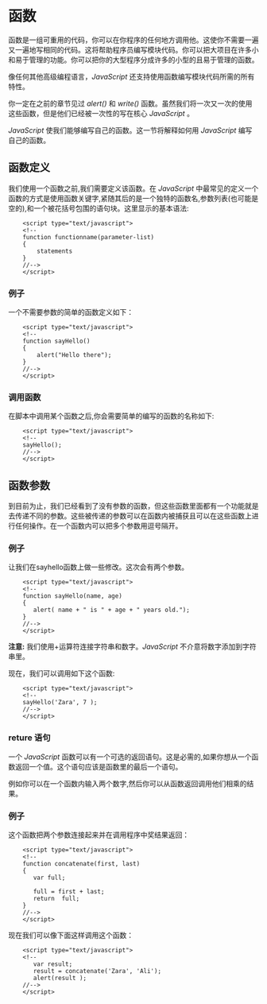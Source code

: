 # 函数

函数是一组可重用的代码，你可以在你程序的任何地方调用他。这使你不需要一遍又一遍地写相同的代码。这将帮助程序员编写模块代码。你可以把大项目在许多小和易于管理的功能。你可以把你的大型程序分成许多的小型的且易于管理的函数。

像任何其他高级编程语言，*JavaScript* 还支持使用函数编写模块代码所需的所有特性。  

你一定在之前的章节见过 *alert()* 和 *write()* 函数。虽然我们将一次又一次的使用这些函数，但是他们已经被一次性的写在核心 *JavaScript* 。  

*JavaScript* 使我们能够编写自己的函数。这一节将解释如何用 *JavaScript* 编写自己的函数。

## 函数定义

我们使用一个函数之前,我们需要定义该函数。在 *JavaScript* 中最常见的定义一个函数的方式是使用函数关键字,紧随其后的是一个独特的函数名,参数列表(也可能是空的),和一个被花括号包围的语句块。这里显示的基本语法:  

```
    <script type="text/javascript">
    <!--
    function functionname(parameter-list)
    {
        statements
    }
    //-->
    </script>
```

### 例子

一个不需要参数的简单的函数定义如下：  

```
    <script type="text/javascript">
    <!--
    function sayHello()
    {
        alert("Hello there");
    }
    //-->
    </script>
```
    
### 调用函数

在脚本中调用某个函数之后,你会需要简单的编写的函数的名称如下: 

```
    <script type="text/javascript">
    <!--
    sayHello();
    //-->
    </script>
```
    
## 函数参数

到目前为止，我们已经看到了没有参数的函数，但这些函数里面都有一个功能就是去传递不同的参数。这些被传递的参数可以在函数内被捕获且可以在这些函数上进行任何操作。在一个函数内可以把多个参数用逗号隔开。

### 例子

让我们在sayhello函数上做一些修改。这次会有两个参数。  

```
    <script type="text/javascript">
    <!--
    function sayHello(name, age)
    {
       alert( name + " is " + age + " years old.");
    }
    //-->
    </script>
```
    
**注意:** 我们使用+运算符连接字符串和数字。*JavaScript* 不介意将数字添加到字符串里。  

现在，我们可以调用如下这个函数:  

```    
    <script type="text/javascript">
    <!--
    sayHello('Zara', 7 );
    //-->
    </script>
```

### reture 语句

一个 *JavaScript* 函数可以有一个可选的返回语句。这是必需的,如果你想从一个函数返回一个值。这个语句应该是函数里的最后一个语句。  

例如你可以在一个函数内输入两个数字,然后你可以从函数返回调用他们相乘的结果。  

### 例子

这个函数把两个参数连接起来并在调用程序中奖结果返回：  

```    
    <script type="text/javascript">
    <!--
    function concatenate(first, last)
    {
       var full;
    
       full = first + last;
       return  full;
    }
    //-->
    </script>
```
    
现在我们可以像下面这样调用这个函数：  

```
    <script type="text/javascript">
    <!--
       var result;
       result = concatenate('Zara', 'Ali');
       alert(result );
    //-->
    </script>
```
   






